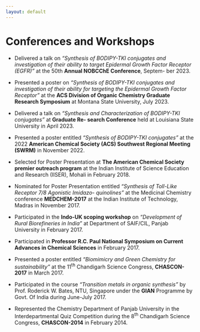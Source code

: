 ```yaml
---
layout: default
---
```


# Conferences and Workshops

- Delivered a talk on _“Synthesis of BODIPY-TKI conjugates and investigation of their ability to target Epidermal Growth Factor Receptor (EGFR)”_ at the 50th **Annual NOBCChE Conference**, Septem- ber 2023.

- Presented a poster on _“Synthesis of BODIPY-TKI conjugates and investigation of their ability for targeting the Epidermal Growth Factor Receptor”_ at the **ACS Division of Organic Chemistry Graduate Research Symposium** at Montana State University, July 2023.

- Delivered a talk on _“Synthesis and Characterization of BODIPY-TKI conjugates”_ at **Graduate Re- search Conference** held at Louisiana State University in April 2023.

- Presented a poster entitled _“Synthesis of BODIPY-TKI conjugates”_ at the 2022 **American Chemical Society (ACS) Southwest Regional Meeting (SWRM)** in November 2022.

- Selected for Poster Presentation at **The American Chemical Society premier outreach program** at the Indian Institute of Science Education and Research (IISER), Mohali in February 2018.

- Nominated for Poster Presentation entitled _“Synthesis of Toll-Like Receptor 7/8 Agonistic Imidazo- quinolines”_ at the Medicinal Chemistry conference **MEDCHEM-2017** at the Indian Institute of Technology, Madras in November 2017.

- Participated in the **Indo-UK scoping workshop** on _“Development of Rural Biorefineries in India”_ at Department of SAIF/CIL, Panjab University in February 2017.

- Participated in **Professor R.C. Paul National Symposium on Current Advances in Chemical Sciences** in February 2017.

- Presented a poster entitled _“Biomimicry and Green Chemistry for sustainability”_ at the 11<sup>th</sup> Chandigarh Science Congress, **CHASCON-2017** in March 2017.

- Participated in the course _“Transition metals in organic synthesis”_ by Prof. Roderick W. Bates, NTU, Singapore under the **GIAN** Programme by Govt. Of India during June-July 2017.

- Represented the Chemistry Department of Panjab University in the Interdepartmental Quiz Competition during the 8<sup>th</sup> Chandigarh Science Congress, **CHASCON-2014** in February 2014.

